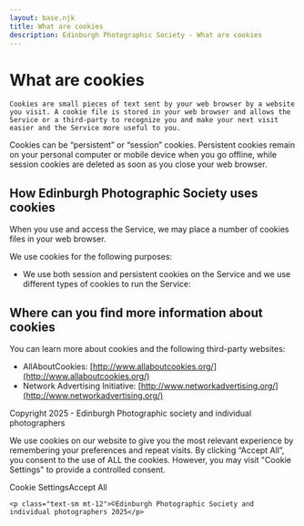 ```yaml
---
layout: base.njk
title: What are cookies
description: Edinburgh Photographic Society - What are cookies
---
```


<div class="container mx-auto px-4 py-8">
  <div class="prose max-w-3xl mx-auto">
    <h1 class="text-3xl font-bold mb-6">What are cookies</h1>

    Cookies are small pieces of text sent by your web browser by a website you visit. A cookie file is stored in your web browser and allows the Service or a third-party to recognize you and make your next visit easier and the Service more useful to you.

Cookies can be “persistent” or “session” cookies. Persistent cookies remain on your personal computer or mobile device when you go offline, while session cookies are deleted as soon as you close your web browser.

## How Edinburgh Photographic Society uses cookies

When you use and access the Service, we may place a number of cookies files in your web browser.

We use cookies for the following purposes:

- We use both session and persistent cookies on the Service and we use different types of cookies to run the Service:

## Where can you find more information about cookies

You can learn more about cookies and the following third-party websites:

- AllAboutCookies: [http://www.allaboutcookies.org/](http://www.allaboutcookies.org/)
- Network Advertising Initiative: [http://www.networkadvertising.org/](http://www.networkadvertising.org/)

 Copyright 2025 - Edinburgh Photographic society and individual photographers 

We use cookies on our website to give you the most relevant experience by remembering your preferences and repeat visits. By clicking “Accept All”, you consent to the use of ALL the cookies. However, you may visit "Cookie Settings" to provide a controlled consent.

Cookie SettingsAccept All

    <p class="text-sm mt-12">©Edinburgh Photographic Society and individual photographers 2025</p>
  </div>
</div>
